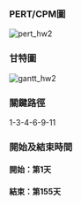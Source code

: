 ### PERT/CPM圖
![pert_hw2](https://github.com/user-attachments/assets/670cfd22-4242-4de9-bda0-4f1664dec1e3)
### 甘特圖
![gantt_hw2](https://github.com/user-attachments/assets/d6ecff5e-86e8-472e-9db0-75ef9aa7588d)
### 關鍵路徑
1-3-4-6-9-11
### 開始及結束時間
#### 開始：第1天
#### 結束：第155天
